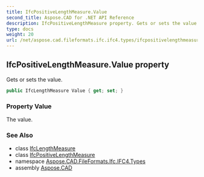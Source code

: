 ```yaml
---
title: IfcPositiveLengthMeasure.Value
second_title: Aspose.CAD for .NET API Reference
description: IfcPositiveLengthMeasure property. Gets or sets the value
type: docs
weight: 20
url: /net/aspose.cad.fileformats.ifc.ifc4.types/ifcpositivelengthmeasure/value/
---
```

## IfcPositiveLengthMeasure.Value property

Gets or sets the value.

```csharp
public IfcLengthMeasure Value { get; set; }
```

### Property Value

The value.

### See Also

* class [IfcLengthMeasure](../../ifclengthmeasure/)
* class [IfcPositiveLengthMeasure](../)
* namespace [Aspose.CAD.FileFormats.Ifc.IFC4.Types](../../ifcpositivelengthmeasure/)
* assembly [Aspose.CAD](../../../)



